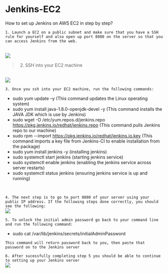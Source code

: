 # Jenkins-EC2
How to set up Jenkins on AWS EC2 in step by step?


```1. Launch a EC2 on a public subnet and make sure that you have a SSH rule for yourself and also open up port 8080 on the server so that you can access Jenkins from the web.```

<br>
<img src= "Imgs/sg.png">

> 2. SSH into your EC2 machine 

<br>
<img src= "Imgs/ssh.png">
<br>

```3. Once you ssh into your EC2 machine, run the following commands:```
* sudo yum update –y (This command updates the Linux operating system)
* sudo yum install java-1.8.0-openjdk-devel -y (This command installs the JAVA JDK which is use by Jenkins)
* sudo wget -O /etc/yum.repos.d/jenkins.repo https://pkg.jenkins.io/redhat/jenkins.repo (This command pulls Jenkins repo to our machine)
* sudo rpm --import https://pkg.jenkins.io/redhat/jenkins.io.key (This command imports a key file from Jenkins-CI to enable installation from the package)
*  sudo yum install jenkins -y (installing jenkins)
* sudo systemctl start jenkins (starting jenkins service)
* sudo systemctl enable jenkins (enabling the jenkins service across server restarts)
* sudo systemctl status jenkins (ensuring jenkins service is up and running)
<br>

```4. The next step is to go to port 8080 of your server using your public IP address. If the following steps done correctly, you should see the following:```
<br>
<img src= "Imgs/unlock.png">
<br>

```5. To unlock the initial admin password go back to your command line and run the following command:```
* sudo cat /var/lib/jenkins/secrets/initialAdminPassword

```This command will return password back to you, then paste that password on to the Jenkins server```
<br>

```6. After sucessfully completing step 5 you should be able to continue to setting up your Jenkins server```
<br>
<img src= "Imgs/complete.png">
<br>
